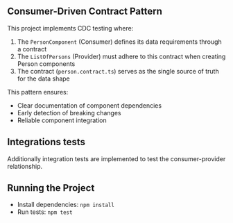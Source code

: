 ## Consumer-Driven Contract Pattern

This project implements CDC testing where:

1. The `PersonComponent` (Consumer) defines its data requirements through a contract
2. The `ListOfPersons` (Provider) must adhere to this contract when creating Person components
3. The contract (`person.contract.ts`) serves as the single source of truth for the data shape

This pattern ensures:
- Clear documentation of component dependencies
- Early detection of breaking changes
- Reliable component integration

## Integrations tests

Additionally integration tests are implemented to test the consumer-provider relationship.
## Running the Project

- Install dependencies: `npm install`
- Run tests: `npm test`
